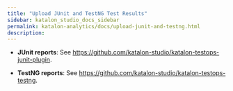 ```yaml
---
title: "Upload JUnit and TestNG Test Results" 
sidebar: katalon_studio_docs_sidebar
permalink: katalon-analytics/docs/upload-junit-and-testng.html
description: 
---
```


- **JUnit reports**: See https://github.com/katalon-studio/katalon-testops-junit-plugin.

- **TestNG reports**: See https://github.com/katalon-studio/katalon-testops-testng.